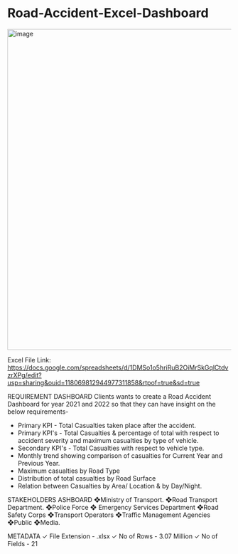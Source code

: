 # Road-Accident-Excel-Dashboard

<img width="721" alt="image" src="https://user-images.githubusercontent.com/101602955/236937236-e601b10e-010b-4791-98dd-880d5ec20070.png">


Excel File Link:
https://docs.google.com/spreadsheets/d/1DMSo1o5hriRuB2OiMrSkGqlCtdvzrXPg/edit?usp=sharing&ouid=118069812944977311858&rtpof=true&sd=true

REQUIREMENT DASHBOARD
Clients wants to create a Road Accident Dashboard for year 2021 and 2022 so that they can
have insight on the below requirements-
* Primary KPI - Total Casualties taken place after the accident.
* Primary KPI's - Total Casualties & percentage of total with respect to accident severity and
maximum casualties by type of vehicle.
* Secondary KPI's - Total Casualties with respect to vehicle type.
* Monthly trend showing comparison of casualties for Current Year and Previous Year.
* Maximum casualties by Road Type
* Distribution of total casualties by Road Surface
* Relation between Casualties by Area/ Location & by Day/Night.

STAKEHOLDERS ASHBOARD
❖Ministry of Transport.
❖Road Transport Department.
❖Police Force
❖ Emergency Services Department
❖Road Safety Corps
❖Transport Operators
❖Traffic Management Agencies
❖Public
❖Media.

METADATA
✓ File Extension - .xlsx
✓ No of Rows - 3.07 Million
✓ No of Fields - 21


